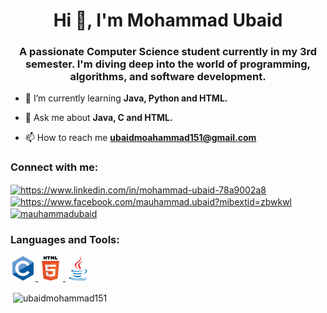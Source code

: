 <h1 align="center">Hi 👋, I'm Mohammad Ubaid</h1>
<h3 align="center">A passionate Computer Science student currently in my 3rd semester. I'm diving deep into the world of programming, algorithms, and software development.</h3>

- 🌱 I’m currently learning **Java, Python and HTML.**

- 💬 Ask me about **Java, C and HTML.**

- 📫 How to reach me **ubaidmoahammad151@gmail.com**

<h3 align="left">Connect with me:</h3>
<p align="left">
<a href="https://linkedin.com/in/https://www.linkedin.com/in/mohammad-ubaid-78a9002a8" target="blank"><img align="center" src="https://raw.githubusercontent.com/rahuldkjain/github-profile-readme-generator/master/src/images/icons/Social/linked-in-alt.svg" alt="https://www.linkedin.com/in/mohammad-ubaid-78a9002a8" height="30" width="40" /></a>
<a href="https://fb.com/https://www.facebook.com/mauhammad.ubaid?mibextid=zbwkwl" target="blank"><img align="center" src="https://raw.githubusercontent.com/rahuldkjain/github-profile-readme-generator/master/src/images/icons/Social/facebook.svg" alt="https://www.facebook.com/mauhammad.ubaid?mibextid=zbwkwl" height="30" width="40" /></a>
<a href="https://instagram.com/mauhammadubaid" target="blank"><img align="center" src="https://raw.githubusercontent.com/rahuldkjain/github-profile-readme-generator/master/src/images/icons/Social/instagram.svg" alt="mauhammadubaid" height="30" width="40" /></a>
</p>

<h3 align="left">Languages and Tools:</h3>
<p align="left"> <a href="https://www.cprogramming.com/" target="_blank" rel="noreferrer"> <img src="https://raw.githubusercontent.com/devicons/devicon/master/icons/c/c-original.svg" alt="c" width="40" height="40"/> </a> <a href="https://www.w3.org/html/" target="_blank" rel="noreferrer"> <img src="https://raw.githubusercontent.com/devicons/devicon/master/icons/html5/html5-original-wordmark.svg" alt="html5" width="40" height="40"/> </a> <a href="https://www.java.com" target="_blank" rel="noreferrer"> <img src="https://raw.githubusercontent.com/devicons/devicon/master/icons/java/java-original.svg" alt="java" width="40" height="40"/> </a> </p>

<p>&nbsp;<img align="center" src="https://github-readme-stats.vercel.app/api?username=ubaidmohammad151&show_icons=true&locale=en" alt="ubaidmohammad151" /></p>
